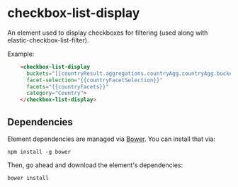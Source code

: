 # checkbox-list-display

An element used to display checkboxes for filtering (used along with elastic-checkbox-list-filter).

Example:
```html
    <checkbox-list-display
      buckets="[[countryResult.aggregations.countryAgg.countryAgg.buckets]]"
      facet-selection="{{countryFacetSelection}}"
      facets="{{countryFacets}}"
      category="Country">
    </checkbox-list-display>
```

## Dependencies

Element dependencies are managed via [Bower](http://bower.io/). You can
install that via:

    npm install -g bower

Then, go ahead and download the element's dependencies:

    bower install